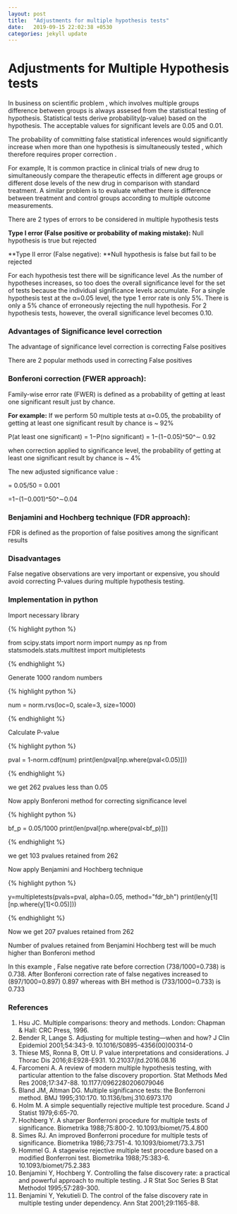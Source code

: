 ```yaml
---
layout: post
title:  "Adjustments for multiple hypothesis tests"
date:   2019-09-15 22:02:38 +0530
categories: jekyll update
---
```


# Adjustments for Multiple Hypothesis tests


In business on scientific problem , which involves multiple groups difference between groups is always assesed from the statistical testing of hypothesis. Statistical tests derive  probability(p-value) based on the hypothesis. The acceptable values for significant levels are 0.05 and 0.01.

The probability of committing false statistical inferences would significantly increase when more than one hypothesis is simultaneously tested , which therefore requires proper correction .

For example, It is common practice in clinical trials of new drug to simultaneously compare the therapeutic effects in different age groups  or different dose levels of the new drug in comparison with standard treatment. A similar problem is to evaluate whether there is difference between treatment and control groups according to multiple outcome measurements. 

There are 2 types of errors to be considered in multiple hypothesis tests

**Type I error (False positive or probability of making mistake):** Null hypothesis is true but rejected

**Type II error (False negative): **Null hypothesis is false but fail to be rejected

For each hypothesis test there will be significance level .As the number of hypotheses increases, so too does the overall significance level for the set of tests because the individual significance levels accumulate. For a single hypothesis test at the α=0.05 level, the type 1 error rate is only 5%. There is only a 5% chance of erroneously rejecting the null hypothesis. For 2 hypothesis tests, however, the overall significance level becomes 0.10.
 

### Advantages of Significance level correction
The advantage of significance level correction is correcting False positives

There are 2 popular methods used in correcting False positives
### Bonferoni correction  (FWER approach): 
Family-wise error rate (FWER) is defined as a probability of getting at least one significant result just by chance.

**For example:**
If we perform 50 multiple tests at α=0.05, the probability of getting at least one significant result by chance is ~ 92% 

P(at least one significant) = 1−P(no significant)
= 1−(1−0.05)^50^∼ 0.92

when correction applied to significance level, the probability of getting at least one significant result by chance is ~ 4% 

The new adjusted significance value :

 = 0.05/50 = 0.001 

=1−(1−0.001)^50^∼0.04


### Benjamini and Hochberg technique  (FDR approach):
FDR is defined as the proportion of false positives among the significant results

### Disadvantages 
False negative observations are very important or expensive, you should avoid correcting P-values during multiple hypothesis testing.

### Implementation in python

Import necessary library

{% highlight python %}

from scipy.stats import norm
import numpy as np
from statsmodels.stats.multitest import multipletests

{% endhighlight %}

Generate 1000 random numbers

{% highlight python %}

num = norm.rvs(loc=0, scale=3, size=1000)

{% endhighlight %}

Calculate P-value

{% highlight python %}

pval = 1-norm.cdf(num)
print(len(pval[np.where(pval<0.05)]))

{% endhighlight %}

we get 262 pvalues less than 0.05

Now apply Bonferoni method for correcting significance level

{% highlight python %}

bf_p = 0.05/1000 
print(len(pval[np.where(pval<bf_p)]))

{% endhighlight %}

we get 103 pvalues retained from 262

Now apply Benjamini and Hochberg technique 

{% highlight python %}

y=multipletests(pvals=pval, alpha=0.05, method="fdr_bh")
print(len(y[1][np.where(y[1]<0.05)]))

{% endhighlight %}

Now we get 207 pvalues retained from 262

Number of pvalues retained from Benjamini Hochberg test will be much higher than Bonferoni method

In this example , False negative rate before correction (738/1000=0.738) is 0.738. After Bonferoni correction rate of false negatives increased to (897/1000=0.897) 0.897 whereas with BH method is (733/1000=0.733) is 0.733

### References

1. Hsu JC. Multiple comparisons: theory and methods. London: Chapman & Hall: CRC Press, 1996. 
2. Bender R, Lange S. Adjusting for multiple testing—when and how? J Clin Epidemiol 2001;54:343-9. 10.1016/S0895-4356(00)00314-0 
3. Thiese MS, Ronna B, Ott U. P value interpretations and considerations. J Thorac Dis 2016;8:E928-E931. 10.21037/jtd.2016.08.16 
4. Farcomeni A. A review of modern multiple hypothesis testing, with particular attention to the false discovery proportion. Stat Methods Med Res 2008;17:347-88. 10.1177/0962280206079046 
5. Bland JM, Altman DG. Multiple significance tests: the Bonferroni method. BMJ 1995;310:170. 10.1136/bmj.310.6973.170 
6. Holm M. A simple sequentially rejective multiple test procedure. Scand J Statist 1979;6:65-70. 
7. Hochberg Y. A sharper Bonferroni procedure for multiple tests of significance. Biometrika 1988;75:800-2. 10.1093/biomet/75.4.800 
8. Simes RJ. An improved Bonferroni procedure for multiple tests of significance. Biometrika 1986;73:751-4. 10.1093/biomet/73.3.751 
9. Hommel G. A stagewise rejective multiple test procedure based on a modified Bonferroni test. Biometrika 1988;75:383-6. 10.1093/biomet/75.2.383 
10. Benjamini Y, Hochberg Y. Controlling the false discovery rate: a practical and powerful approach to multiple testing. J R Stat Soc Series B Stat Methodol 1995;57:289-300. 
11. Benjamini Y, Yekutieli D. The control of the false discovery rate in multiple testing under dependency. Ann Stat 2001;29:1165-88. 